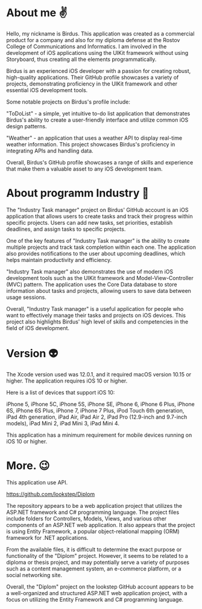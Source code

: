 # About me ✌️
Hello, my nickname is Birdus. This application was created as a commercial product for a company and also for my diploma defense at the Rostov College of Communications and Informatics. I am involved in the development of iOS applications using the UIKit framework without using Storyboard, thus creating all the elements programmatically.

Birdus is an experienced iOS developer with a passion for creating robust, high-quality applications. Their GitHub profile showcases a variety of projects, demonstrating proficiency in the UIKit framework and other essential iOS development tools.

Some notable projects on Birdus's profile include:

"ToDoList" - a simple, yet intuitive to-do list application that demonstrates Birdus's ability to create a user-friendly interface and utilize common iOS design patterns.

"Weather" - an application that uses a weather API to display real-time weather information. This project showcases Birdus's proficiency in integrating APIs and handling data.

Overall, Birdus's GitHub profile showcases a range of skills and experience that make them a valuable asset to any iOS development team.

# About programm Industry 🧐

The "Industry Task manager" project on Birdus' GitHub account is an iOS application that allows users to create tasks and track their progress within specific projects. Users can add new tasks, set priorities, establish deadlines, and assign tasks to specific projects.

One of the key features of "Industry Task manager" is the ability to create multiple projects and track task completion within each one. The application also provides notifications to the user about upcoming deadlines, which helps maintain productivity and efficiency.

"Industry Task manager" also demonstrates the use of modern iOS development tools such as the UIKit framework and Model-View-Controller (MVC) pattern. The application uses the Core Data database to store information about tasks and projects, allowing users to save data between usage sessions.

Overall, "Industry Task manager" is a useful application for people who want to effectively manage their tasks and projects on iOS devices. This project also highlights Birdus' high level of skills and competencies in the field of iOS development.

# Version 👽

The Xcode version used was 12.0.1, and it required macOS version 10.15 or higher. The application requires iOS 10 or higher.

Here is a list of devices that support iOS 10:

iPhone 5, 
iPhone 5C, 
iPhone 5S, 
iPhone SE, 
iPhone 6, 
iPhone 6 Plus, 
iPhone 6S, 
iPhone 6S Plus, 
iPhone 7, 
iPhone 7 Plus, 
iPod Touch 6th generation, 
iPad 4th generation, 
iPad Air, 
iPad Air 2, 
iPad Pro (12.9-inch and 9.7-inch models), 
iPad Mini 2, 
iPad Mini 3, 
iPad Mini 4. 

This application has a minimum requirement for mobile devices running on iOS 10 or higher.

# More. 😉
This application use API.

https://github.com/lookstep/Diplom

The repository appears to be a web application project that utilizes the ASP.NET framework and C# programming language. The project files include folders for Controllers, Models, Views, and various other components of an ASP.NET web application. It also appears that the project is using Entity Framework, a popular object-relational mapping (ORM) framework for .NET applications.

From the available files, it is difficult to determine the exact purpose or functionality of the "Diplom" project. However, it seems to be related to a diploma or thesis project, and may potentially serve a variety of purposes such as a content management system, an e-commerce platform, or a social networking site.

Overall, the "Diplom" project on the lookstep GitHub account appears to be a well-organized and structured ASP.NET web application project, with a focus on utilizing the Entity Framework and C# programming language.
